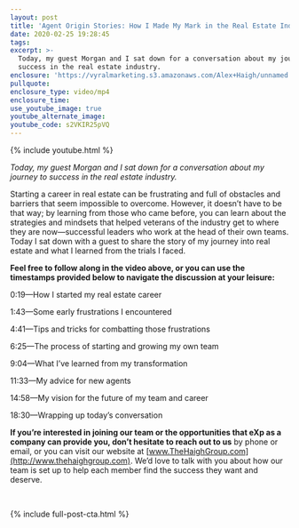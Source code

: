 ```yaml
---
layout: post
title: 'Agent Origin Stories: How I Made My Mark in the Real Estate Industry'
date: 2020-02-25 19:28:45
tags:
excerpt: >-
  Today, my guest Morgan and I sat down for a conversation about my journey to
  success in the real estate industry.
enclosure: 'https://vyralmarketing.s3.amazonaws.com/Alex+Haigh/unnamed.png'
pullquote:
enclosure_type: video/mp4
enclosure_time:
use_youtube_image: true
youtube_alternate_image:
youtube_code: s2VKIR25pVQ
---
```


{% include youtube.html %}

*Today, my guest Morgan and I sat down for a conversation about my journey to success in the real estate industry.*

Starting a career in real estate can be frustrating and full of obstacles and barriers that seem impossible to overcome. However, it doesn’t have to be that way; by learning from those who came before, you can learn about the strategies and mindsets that helped veterans of the industry get to where they are now—successful leaders who work at the head of their own teams. Today I sat down with a guest to share the story of my journey into real estate and what I learned from the trials I faced.

**Feel free to follow along in the video above, or you can use the timestamps provided below to navigate the discussion at your leisure:**

0:19—How I started my real estate career

1:43—Some early frustrations I encountered&nbsp;

4:41—Tips and tricks for combatting those frustrations

6:25—The process of starting and growing my own team

9:04—What I’ve learned from my transformation

11:33—My advice for new agents

14:58—My vision for the future of my team and career

18:30—Wrapping up today’s conversation

**If you’re interested in joining our team or the opportunities that eXp as a company can provide you, don’t hesitate to reach out to us** by phone or email, or you can visit our website at [www.TheHaighGroup.com](http://www.thehaighgroup.com). We’d love to talk with you about how our team is set up to help each member find the success they want and deserve.

&nbsp;

{% include full-post-cta.html %}

&nbsp;